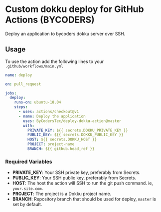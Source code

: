 # Custom dokku deploy for GitHub Actions (BYCODERS)

Deploy an application to bycoders dokku server over SSH.

## Usage

To use the action add the following lines to your `.github/workflows/main.yml`

```yaml
name: deploy

on: pull_request

jobs:
  deploy:
    runs-on: ubuntu-18.04
    steps:
      - uses: actions/checkout@v1
      - name: Deploy the application
        uses: ByCodersTec/deploy-dokku-action@master
        with:
          PRIVATE_KEY: ${{ secrets.DOKKU_PRIVATE_KEY }}
          PUBLIC_KEY: ${{ secrets.DOKKU_PUBLIC_KEY }}
          HOST: ${{ secrets.DOKKU_HOST }}
          PROJECT: project-name
          BRANCH: ${{ github.head_ref }}
```

### Required Variables

* **PRIVATE_KEY**: Your SSH private key, preferably from Secrets.
* **PUBLIC_KEY**: Your SSH public key, preferably from Secrets.
* **HOST**: The host the action will SSH to run the git push command. ie, `your.site.com`.
* **PROJECT**: The project is a Dokku project name.
* **BRANCH**: Repository branch that should be used for deploy, `master` is set by default.
